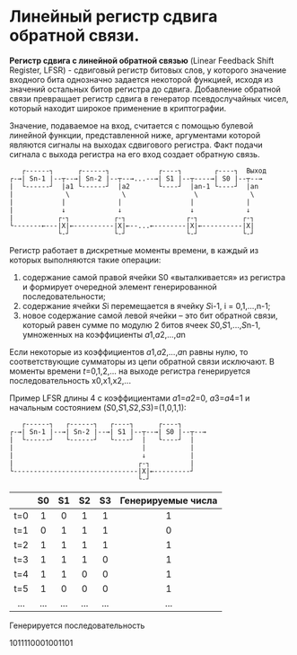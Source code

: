 # Линейный регистр сдвига обратной связи. 

**Регистр сдвига с линейной обратной связью** (Linear Feedback Shift Register, LFSR) - сдвиговый регистр битовых слов, у которого значение входного бита однозначно задается некоторой функцией, исходя из значений остальных битов регистра до сдвига.
Добавление обратной связи превращает регистр сдвига в генератор псевдослучайных чисел, который находит широкое применение в криптографии.

Значение, подаваемое на вход, считается с помощью булевой линейной функции, представленной ниже, аргументами которой являются сигналы на выходах сдвигового регистра. Факт подачи сигнала с выхода регистра на его вход создает обратную связь.
```
   ┌------┐      ┌------┐            ┌----┐        ┌----┐  Выход
┌-→| Sn-1 |--┬--→| Sn-2 |--┬--→...--→| S1 |--┬----→| S0 |--┬--→
|  └------┘  |a1 └------┘  |a2       └----┘  |an-1 └----┘  |an
|             \             \                 \             \
|            |             |                 |             |
|            ↓             ↓                 ↓             ↓
|           ┌-┐           ┌-┐               ┌-┐           ┌-┐
└-------←---|X|←----------|X|←--...←--------|X|←----------|X|
            └-┘           └-┘               └-┘           └-┘
```
Регистр работает в дискретные
моменты времени, в каждый из которых выполняются такие операции:

1. содержание самой правой ячейки S0 «выталкивается» из регистра и формирует очередной элемент генерированной последовательности;
2. содержание ячейки *S*i перемещается в ячейку *S*i-1, i = 0,1,...,n-1;
3. новое содержание самой левой ячейки – это бит обратной связи, который равен сумме по модулю 2 битов ячеек *S*0,*S*1,...,*S*n-1, умноженных на коэффициенты *a*1,*a*2,...,*a*n

Если некоторые из коэффициентов *a*1,*a*2,...,*a*n равны нулю, то соответствующие сумматоры из цепи обратной связи исключают. В моменты времени *t*=0,1,2,... на выходе регистра генерируется
последовательность x0,x1,x2,...

Пример LFSR длины 4 с коэффициентами *a*1=*a*2=0, *a*3=*a*4=1 и начальным состоянием (*S*0,*S*1,*S*2,*S*3)=(1,0,1,1):
```
   ┌------┐   ┌------┐   ┌----┐      ┌----┐
┌-→| Sn-1 |--→| Sn-2 |--→| S1 |--┬--→| S0 |--┬--→
|  └------┘   └------┘   └----┘  |   └----┘  |
|                                |           |
|                                ↓           |
|                               ┌-┐          |
└-------------------------------|X|←---------┘
                                └-┘
```
|      | S0   | S1   | S2   | S3   | Генерируемые числа |
|:----:|:----:|:----:|:----:|:----:|:------------------:|
| t=0  | 1    | 0    | 1    | 1    | 1                  |
| t=1  | 0    | 1    | 1    | 1    | 0                  |
| t=2  | 1    | 1    | 1    | 1    | 1                  |
| t=3  | 1    | 1    | 1    | 0    | 1                  |
| t=4  | 1    | 1    | 0    | 0    | 1                  |
| t=5  | 1    | 0    | 0    | 0    | 1                  |
| ...  | ...  | ...  | ...  | ...  | ...                |

Генерируется последовательность

1011110001001101